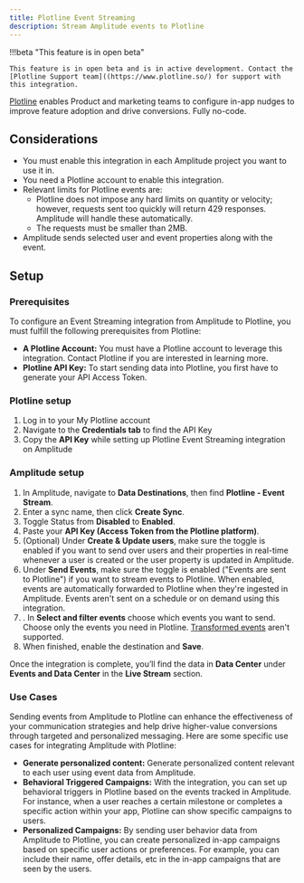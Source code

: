 ```yaml
---
title: Plotline Event Streaming
description: Stream Amplitude events to Plotline
---
```


!!!beta "This feature is in open beta"

    This feature is in open beta and is in active development. Contact the [Plotline Support team]((https://www.plotline.so/) for support with this integration.

[Plotline](https://www.plotline.so/) enables Product and marketing teams to configure in-app nudges to improve feature adoption and drive conversions. Fully no-code.

## Considerations

- You must enable this integration in each Amplitude project you want to use it in.
- You need a Plotline account to enable this integration.
- Relevant limits for Plotline events are:
  - Plotline does not impose any hard limits on quantity or velocity; however, requests sent too quickly will return 429 responses. Amplitude will handle these automatically. 
  - The requests must be smaller than 2MB.
- Amplitude sends selected user and event properties along with the event.

## Setup

### Prerequisites

To configure an Event Streaming integration from Amplitude to Plotline, you must fulfill the following prerequisites from Plotline:

- **A Plotline Account:** You must have a Plotline account to leverage this integration. Contact Plotline if you are interested in learning more.
- **Plotline API Key:** To start sending data into Plotline, you first have to generate your API Access Token.

### Plotline setup

1. Log in to your My Plotline account
2. Navigate to the **Credentials tab** to find the API Key
3. Copy the **API Key** while setting up Plotline Event Streaming integration on Amplitude

### Amplitude setup

1. In Amplitude, navigate to **Data Destinations**, then find **Plotline - Event Stream**.
2. Enter a sync name, then click **Create Sync**.
3. Toggle Status from **Disabled** to **Enabled**.
4. Paste your **API Key (Access Token from the Plotline platform)**.
5. (Optional) Under **Create & Update users**, make sure the toggle is enabled if you want to send over users and their properties in real-time whenever a user is created or the user property is updated in Amplitude.
6. Under **Send Events**, make sure the toggle is enabled ("Events are sent to Plotline") if you want to stream events to Plotline. When enabled, events are automatically forwarded to Plotline when they're ingested in Amplitude. Events aren't sent on a schedule or on demand using this integration.
7. . In **Select and filter events** choose which events you want to send. Choose only the events you need in Plotline. [Transformed events](https://www.google.com/url?q=https://help.amplitude.com/hc/en-us/articles/5913315221915-Transformations-Retroactively-modify-your-event-data-structure%23:~:text%3DAmplitude%2520Data%27s%2520transformations%2520feature%2520allows,them%2520to%2520all%2520historical%2520data.&sa=D&source=docs&ust=1692341974637179&usg=AOvVaw1BdAYfjzWTy1y9u94STUaQ) aren't supported.
8. When finished, enable the destination and **Save**.

Once the integration is complete, you’ll find the data in **Data Center** under **Events and Data Center** in the **Live Stream** section.

### Use Cases

Sending events from Amplitude to Plotline can enhance the effectiveness of your communication strategies and help drive higher-value conversions through targeted and personalized messaging. Here are some specific use cases for integrating Amplitude with Plotline:

- **Generate personalized content:** Generate personalized content relevant to each user using event data from Amplitude.
- **Behavioral Triggered Campaigns:** With the integration, you can set up behavioral triggers in Plotline based on the events tracked in Amplitude. For instance, when a user reaches a certain milestone or completes a specific action within your app, Plotline can show specific campaigns to users.
- **Personalized Campaigns:** By sending user behavior data from Amplitude to Plotline, you can create personalized in-app campaigns based on specific user actions or preferences. For example, you can include their name, offer details, etc in the in-app campaigns that are seen by the users.
